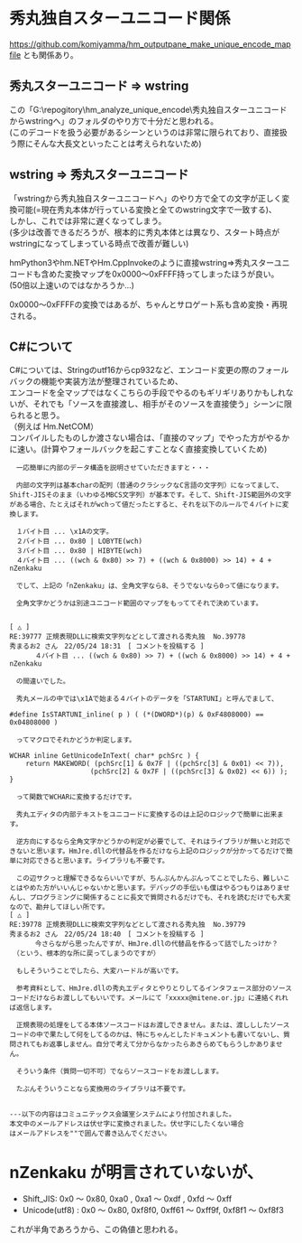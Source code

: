 # 秀丸独自スターユニコード関係

https://github.com/komiyamma/hm_outputpane_make_unique_encode_mapfile
とも関係あり。

## 秀丸スターユニコード ⇒ wstring

この「G:\repogitory\hm_analyze_unique_encode\秀丸独自スターユニコードからwstringへ」のフォルダのやり方で十分だと思われる。  
(このデコードを扱う必要があるシーンというのは非常に限られており、直接扱う際にそんな大長文といったことは考えられないため)  

## wstring ⇒ 秀丸スターユニコード

「wstringから秀丸独自スターユニコードへ」のやり方で全ての文字が正しく変換可能(=現在秀丸本体が行っている変換と全てのwstring文字で一致する)、  
しかし、これでは非常に遅くなってしまう。  
(多少は改善できるだろうが、根本的に秀丸本体とは異なり、スタート時点がwstringになってしまっている時点で改善が難しい)  

hmPython3やhm.NETやHm.CppInvokeのように直接wstring⇒秀丸スターユニコードも含めた変換マップを0x0000～0xFFFF持ってしまったほうが良い。  
(50倍以上速いのではなかろうか...)  

0x0000～0xFFFFの変換ではあるが、ちゃんとサロゲート系も含め変換・再現される。  

## C#について

C#については、Stringのutf16からcp932など、エンコード変更の際のフォールバックの機能や実装方法が整理されているため、  
エンコードを全マップではなくこちらの手段でやるのもギリギリありかもしれないが、それでも「ソースを直接渡し、相手がそのソースを直接使う」シーンに限られると思う。  
（例えば Hm.NetCOM）  
コンパイルしたものしか渡さない場合は、「直接のマップ」でやった方がやるかに速い。(計算やフォールバックを起こすことなく直接変換していくため)  

```
　一応簡単に内部のデータ構造を説明させていただきますと・・・

　内部の文字列は基本charの配列（普通のクラシックなC言語の文字列）になってまして、Shift-JISそのまま（いわゆるMBCS文字列）が基本です。そして、Shift-JIS範囲外の文字がある場合、たとえばそれがwchって値だったとすると、それを以下のルールで４バイトに変換します。

　１バイト目 ... \x1Aの文字。
　２バイト目 ... 0x80 | LOBYTE(wch)
　３バイト目 ... 0x80 | HIBYTE(wch)
　４バイト目 ... ((wch & 0x80) >> 7) + ((wch & 0x8000) >> 14) + 4 + nZenkaku

　でして、上記の「nZenkaku」は、全角文字なら8、そうでないなら0って値になります。

　全角文字かどうかは別途ユニコード範囲のマップをもっててそれで決めています。


[ △ ]
RE:39777 正規表現DLLに検索文字列などとして渡される秀丸独	No.39778
秀まるお2 さん　22/05/24 18:31　[ コメントを投稿する ]
　	　４バイト目 ... ((wch & 0x80) >> 7) + ((wch & 0x8000) >> 14) + 4 + nZenkaku

　の間違いでした。

　秀丸メールの中では\x1Aで始まる４バイトのデータを「STARTUNI」と呼んでまして、

#define IsSTARTUNI_inline( p ) ( (*(DWORD*)(p) & 0xF4808000) == 0x04808000 )

　ってマクロでそれかどうか判定します。

WCHAR inline GetUnicodeInText( char* pchSrc ) {
    return MAKEWORD( (pchSrc[1] & 0x7F | ((pchSrc[3] & 0x01) << 7)),
                    (pchSrc[2] & 0x7F | ((pchSrc[3] & 0x02) << 6)) );
}

　って関数でWCHARに変換するだけです。

　秀丸エディタの内部テキストをユニコードに変換するのは上記のロジックで簡単に出来ます。

　逆方向にするなら全角文字かどうかの判定が必要でして、それはライブラリが無いと対応できないと思います。HmJre.dllの代替品を作るだけなら上記のロジックが分かってるだけで簡単に対応できると思います。ライブラリも不要です。

　この辺サクっと理解できるならいいですが、ちんぷんかんぷんってことでしたら、難しいことはやめた方がいいんじゃないかと思います。デバッグの手伝いも僕はやるつもりはありませんし、プログラミングに関係することに長文で質問されるだけでも、それを読むだけでも大変なので、勘弁してほしい所です。
[ △ ]
RE:39778 正規表現DLLに検索文字列などとして渡される秀丸独	No.39779
秀まるお2 さん　22/05/24 18:40　[ コメントを投稿する ]
　	　今さらながら思ったんですが、HmJre.dllの代替品を作るって話でしたっけか？
　（という、根本的な所に戻ってしまうのですが）

　もしそういうことでしたら、大変ハードルが高いです。

　参考資料として、HmJre.dllの秀丸エディタとやりとりしてるインタフェース部分のソースコードだけならお渡ししてもいいです。メールにて「xxxxx@mitene.or.jp」に連絡くれれば返信します。

　正規表現の処理をしてる本体ソースコードはお渡しできません。または、渡しししたソースコードの中で果たして何をしてるのかは、特にちゃんとしたドキュメントも書いてないし、質問されてもお返事しません。自分で考えて分からなかったらあきらめてもらうしかありません。

　そういう条件（質問一切不可）でならソースコードをお渡しします。

　たぶんそういうことなら変換用のライブラリは不要です。


---以下の内容はコミュニテックス会議室システムにより付加されました。
本文中のメールアドレスは伏せ字に変換されました。伏せ字にしたくない場合
はメールアドレスを""で囲んで書き込んでください。
```

# nZenkaku が明言されていないが、

- Shift_JIS: 0x0 ～ 0x80, 0xa0 , 0xa1 ～ 0xdf , 0xfd ～ 0xff
- Unicode(utf8) : 0x0 ～ 0x80, 0xf8f0, 0xff61 ～ 0xff9f, 0xf8f1 ～ 0xf8f3

これが半角であろうから、この偽値と思われる。

